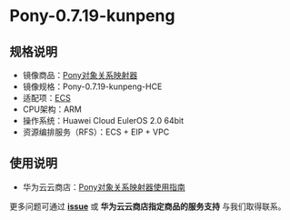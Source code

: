# Pony-0.7.19-kunpeng

## 规格说明

- 镜像商品：[Pony对象关系映射器](https://marketplace.huaweicloud.com/hidden/contents/8790f1dc-508d-4ad8-b793-b19518550dad#productid=OFFI1166671996658528256)
- 镜像规格：Pony-0.7.19-kunpeng-HCE
- 适配项：[ECS](https://support.huaweicloud.com/ecs/index.html)
- CPU架构：ARM
- 操作系统：Huawei Cloud EulerOS 2.0 64bit
- 资源编排服务（RFS）：ECS + EIP + VPC

## 使用说明

- 华为云云商店：[Pony对象关系映射器使用指南](./docs/usage.md)

更多问题可通过 [**issue**](https://github.com/HuaweiCloudDeveloper/pony-image/issues) 或 **华为云云商店指定商品的服务支持** 与我们取得联系。